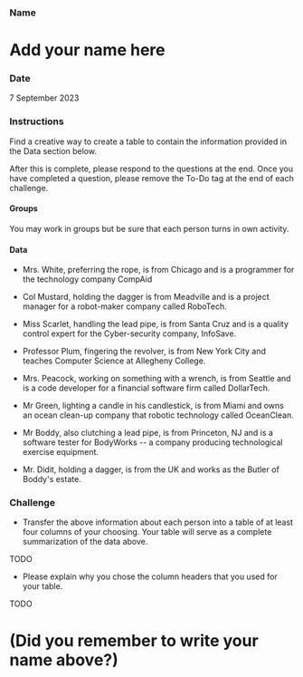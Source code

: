 ### Name

# Add your name here

### Date

7 September 2023

### Instructions

Find a creative way to create a table to contain the information provided in the Data section below.

After this is complete, please respond to the questions at the end. Once you have completed a question, please remove the To-Do tag at the end of each challenge.

#### Groups

You may work in groups but be sure that each person turns in own activity.

#### Data

* Mrs. White, preferring the rope, is from Chicago and is a programmer for the technology company CompAid

* Col Mustard, holding the dagger is from Meadville and is a project manager for a robot-maker company called RoboTech.

* Miss Scarlet, handling the lead pipe, is from Santa Cruz and is a quality control expert for the Cyber-security company, InfoSave.

* Professor Plum, fingering the revolver, is from New York City and teaches Computer Science at Allegheny College. 

* Mrs. Peacock, working on something with a wrench, is from Seattle and is a code developer for a financial software firm called DollarTech.

* Mr Green, lighting a candle in his candlestick, is from Miami and owns an ocean clean-up company that robotic technology called OceanClean. 

* Mr Boddy, also clutching a lead pipe, is from Princeton, NJ and is a software tester for BodyWorks -- a company producing technological exercise equipment.  

* Mr. Didit, holding a dagger, is from the UK and works as the Butler of Boddy's estate.


### Challenge

* Transfer the above information about each person into a table of at least four columns of your choosing. Your table will serve as a complete summarization of the data above.

TODO

* Please explain why you chose the column headers that you used for your table.

TODO

# (Did you remember to write your name above?)
